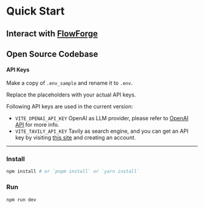 <!-- docs/quick-start.md -->

# Quick Start

## Interact with  [FlowForge](https://vis-flow-forge-demo.vercel.app)



## Open Source Codebase
#### API Keys

Make a copy of `.env_sample` and rename it to `.env`.

Replace the placeholders with your actual API keys.

Following API keys are used in the current version:

- `VITE_OPENAI_API_KEY` OpenAI as LLM provider, please refer to [OpenAI API](https://openai.com/index/openai-api/) for more info.
- `VITE_TAVILY_API_KEY` Tavily as search engine, and you can get an API key by visiting [this site](https://app.tavily.com/sign-in) and creating an account.

---

### Install

```bash
npm install # or `pnpm install` or `yarn install`
```

### Run

```bash
npm run dev
```
